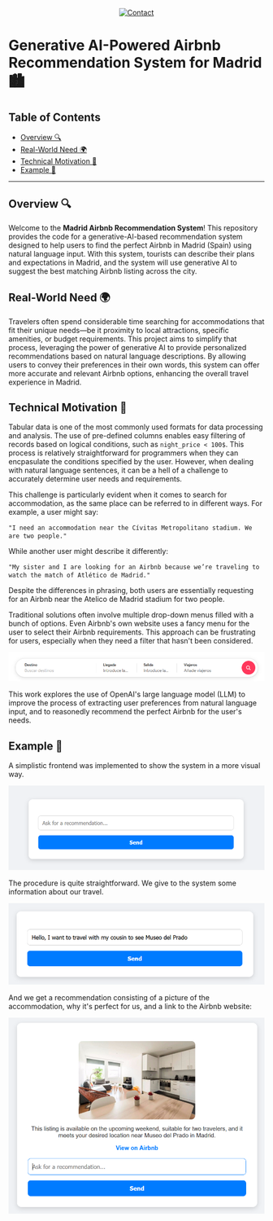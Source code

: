 <a name="readme-top"></a>

<div align="center">

[![Contact](https://img.shields.io/badge/Contact-mariogarjim4%40gmail.com-green)](mailto:mariogarjim4@gmail.com)

</div>

# Generative AI-Powered Airbnb Recommendation System for Madrid 🏙️

## Table of Contents
- [Overview 🔍](#overview)
- [Real-World Need 🌍](#real-world-need)
- [Technical Motivation 🔧](#technical-motivation)
- [Example 👀](#example)

---


## Overview 🔍

Welcome to the **Madrid Airbnb Recommendation System**! This repository provides the code for a generative-AI-based recommendation system designed to help users to find the perfect Airbnb in Madrid (Spain) using natural language input. With this system, tourists can describe their plans and expectations in Madrid, and the system will use generative AI to suggest the best matching Airbnb listing across the city.

## Real-World Need 🌍

Travelers often spend considerable time searching for accommodations that fit their unique needs—be it proximity to local attractions, specific amenities, or budget requirements. This project aims to simplify that process, leveraging the power of generative AI to provide personalized recommendations based on natural language descriptions. By allowing users to convey their preferences in their own words, this system can offer more accurate and relevant Airbnb options, enhancing the overall travel experience in Madrid.

## Technical Motivation 🔧

Tabular data is one of the most commonly used formats for data processing and analysis. The use of pre-defined columns  enables easy filtering of records based on logical conditions, such as `night_price < 100$`. This process is relatively straightforward for programmers when they can  encpasulate the conditions specified by the user. However, when dealing with natural language sentences, it can be a hell of a challenge to accurately determine user needs and requirements. 

This challenge is particularly evident when it comes to search for accommodation, as the same place can be referred to in different ways. For example, a user might say:

    "I need an accommodation near the Cívitas Metropolitano stadium. We are two people."

While another user might describe it differently:

    "My sister and I are looking for an Airbnb because we’re traveling to watch the match of Atlético de Madrid."

Despite the differences in phrasing, both users are essentially requesting for an Airbnb near the Atelico de Madrid stadium for two people.

Traditional solutions often involve multiple drop-down menus filled with a bunch of options. Even Airbnb's own website uses a fancy menu for the user to select their Airbnb requirements. This approach can be frustrating for users, especially when they need a filter that hasn't been considered.

![Airbnb User Interface](docs/airbnb_bar.PNG)

This work explores the use of OpenAI's large language model (LLM) to improve the process of extracting user preferences from natural language input, and to reasonedly recommend the perfect Airbnb for the user's needs. 

## Example 👀

A simplistic frontend was implemented to show the system in a more visual way. 

![Recommendator Menu](docs/airbnb_recommendation_menu.PNG)

The procedure is quite straightforward. 
We give to the system some information about our travel.

![Recommendator Question Example](docs/airbnb_recommendation_question.png)

And we get a recommendation consisting of a picture of the accommodation, why it's perfect for us, and a link to the Airbnb website:

![Recommendator Answer Example](docs/airbnb_recommendation_answer.PNG)

